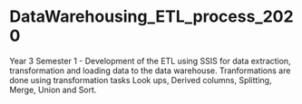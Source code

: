 # DataWarehousing_ETL_process_2020
Year 3 Semester 1 - Development of the ETL using SSIS for data extraction, transformation and loading data to the data warehouse. Tranformations are done using transformation tasks Look ups, Derived columns, Splitting, Merge, Union and Sort. 
